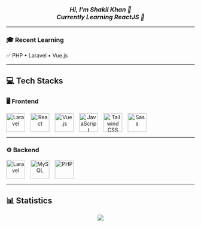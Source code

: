 

### _<div align="center">Hi, I'm Shakil Khan 👋 <br> Currently Learning ReactJS 🚀</div>_

---

### 🎓 Recent Learning  
✅ PHP • Laravel • Vue.js  

---

## 💻 Tech Stacks  

### 🖥 Frontend  
<div align="center" style="display: flex; gap: 15px; flex-wrap: wrap;">
  <a href="https://laravel.com/" target="_blank">
    <img src="https://laravel.com/img/logomark.min.svg" alt="Laravel" height="50" />
  </a>  
  <a href="https://react.dev/" target="_blank">
    <img src="https://upload.wikimedia.org/wikipedia/commons/a/a7/React-icon.svg" alt="React" height="50" />
  </a>
  <a href="https://vuejs.org/" target="_blank">
    <img src="https://vuejs.org/images/logo.png" alt="Vue.js" height="50" />
  </a>
  <a href="https://www.javascript.com/" target="_blank">
    <img src="https://upload.wikimedia.org/wikipedia/commons/6/6a/JavaScript-logo.png" alt="JavaScript" height="50" />
  </a>
  <a href="https://tailwindcss.com/" target="_blank">
    <img src="https://profilinator.rishav.dev/skills-assets/tailwindcss.svg" alt="Tailwind CSS" height="50" />
  </a>
  <a href="https://sass-lang.com/" target="_blank">
    <img src="https://profilinator.rishav.dev/skills-assets/sass-original.svg" alt="Sass" height="50" />
  </a>  
</div>

---

### ⚙️ Backend  
<div align="center" style="display: flex; gap: 15px; flex-wrap: wrap;">
  <a href="https://laravel.com/" target="_blank">
    <img src="https://laravel.com/img/logomark.min.svg" alt="Laravel" height="50" />
  </a>  
  <a href="https://www.mysql.com/" target="_blank">
    <img src="https://upload.wikimedia.org/wikipedia/en/d/dd/MySQL_logo.svg" alt="MySQL" height="50" />
  </a>  
  <a href="https://www.php.net/" target="_blank">
    <img src="https://www.php.net/images/logos/php-logo.svg" alt="PHP" height="50" />
  </a>  
</div>

---

## 📊 Statistics  
<div align="center">
  <img src="https://github-readme-stats.vercel.app/api/top-langs/?username=shakilkhandev&layout=compact&hide_border=true&theme=transparent" align="center" />
</div>  
